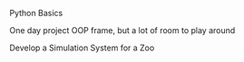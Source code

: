Python Basics

One day project OOP
frame, but a lot of room to play around

Develop a Simulation System for a Zoo

